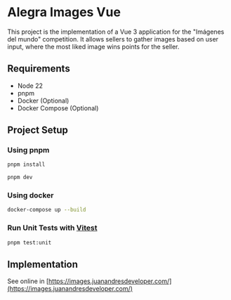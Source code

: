 # Alegra Images Vue

This project is the implementation of a Vue 3 application for the "Imágenes del mundo" competition. It allows sellers to gather images based on user input, where the most liked image wins points for the seller.

## Requirements

- Node 22
- pnpm
- Docker (Optional)
- Docker Compose (Optional)

## Project Setup

### Using pnpm

```sh
pnpm install
```

```sh
pnpm dev
```

### Using docker

```sh
docker-compose up --build
```

### Run Unit Tests with [Vitest](https://vitest.dev/)

```sh
pnpm test:unit
```

## Implementation

See online in [https://images.juanandresdeveloper.com/](https://images.juanandresdeveloper.com/)
